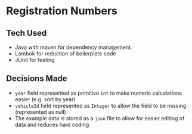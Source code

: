 # Registration Numbers

## Tech Used
- Java with maven for dependency management.
- Lombok for reduction of boilerplate code
- JUnit for testing

## Decisions Made
- `year` field represented as primitive `int` to make numeric calculations easier (e.g. sort by year)
- `vehicleId` field represented as `Integer` to allow the field to be missing (represented as null)
- The example data is stored as a `json` file to allow for easier editing of data and reduces hard coding

